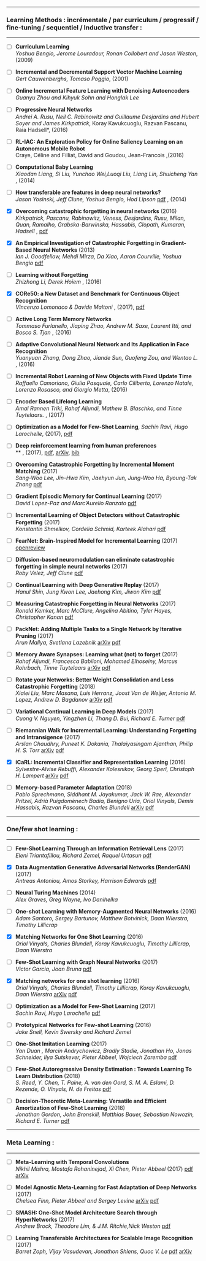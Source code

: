 

*********************************************************************
### Learning Methods : incrémentale  / par curriculum / progressif / fine-tuning / sequentiel / Inductive transfer  :
*********************************************************************
- [ ] **Curriculum Learning** <br> *Yoshua Bengio, Jerome Louradour, Ronan Collobert and Jason Weston*, (2009)
- [ ] **Incremental and Decremental Support Vector Machine Learning** <br> *Gert Cauwenberghs, Tomaso Poggio*, (2001)
- [ ] **Online Incremental Feature Learning with Denoising Autoencoders** <br> *Guanyu Zhou and Kihyuk Sohn and Honglak Lee*
- [ ] **Progressive Neural Networks** <br> *Andrei A. Rusu, Neil C. Rabinowitz and Guillaume Desjardins and Hubert Soyer and James Kirkpatrick*, Koray Kavukcuoglu, Razvan Pascanu, Raia Hadsell*, (2016)
- [ ] **RL-IAC: An Exploration Policy for Online Saliency Learning on an Autonomous Mobile Robot** <br> Craye, Céline and Filliat, David and Goudou, Jean-Francois ,(2016)
- [ ] **Computational Baby Learning** <br> *Xiaodan Liang, Si Liu, Yunchao Wei,Luoqi Liu, Liang Lin, Shuicheng Yan* , (2014)
- [ ] **How transferable are features in deep neural networks?** <br> *Jason Yosinski, Jeff Clune, Yoshua Bengio, Hod Lipson* [pdf](https://arxiv.org/pdf/1706.02515.pdf) , (2014) 
- [x] **Overcoming catastrophic forgetting in neural networks** (2016) <br> *Kirkpatrick, Pascanu, Rabinowitz, 
	Veness, Desjardins, Rusu, Milan, Quan, Ramalho, Grabska-Barwinska, Hassabis, Clopath, Kumaran, Hadsell*  , [pdf](https://arxiv.org/pdf/1612.00796.pdf)
- [x] **An Empirical Investigation of Catastrophic Forgetting in Gradient-Based Neural Networks** (2013) <br>
*Ian J. Goodfellow, Mehdi Mirza, Da Xiao, Aaron Courville, Yoshua Bengio* [pdf](https://arxiv.org/pdf/1312.6211)
- [ ] **Learning without Forgetting** <br> *Zhizhong Li, Derek Hoiem* , (2016)
- [x] **CORe50: a New Dataset and Benchmark for Continuous Object Recognition** <br> *Vincenzo Lomonaco & Davide Maltoni* , (2017), [pdf](https://128.84.21.199/pdf/1705.03550.pdf)
- [ ] **Active Long Term Memory Networks** <br> *Tommaso Furlanello, Jiaping Zhao, Andrew M. Saxe, Laurent Itti, and Bosco S. Tjan* , (2016)
- [ ] **Adaptive Convolutional Neural Network and Its Application in Face Recognition** <br> *Yuanyuan Zhang, Dong Zhao, Jiande Sun, Guofeng Zou, and Wentao L.* , (2016)
- [ ] **Incremental Robot Learning of New Objects with Fixed Update Time** <br> *Raffaello Camoriano, Giulia Pasquale, Carlo Ciliberto, Lorenzo Natale, Lorenzo Rosasco, and Giorgio Metta*, (2016)
- [ ] **Encoder Based Lifelong Learning** <br> *Amal Rannen Triki, Rahaf Aljundi, Mathew B. Blaschko, and Tinne Tuytelaars.* , (2017)
- [ ] **Optimization as a Model for Few-Shot Learning**, *Sachin Ravi, Hugo Larochelle*, (2017), [pdf](https://openreview.net/pdf?id=rJY0-Kcll)
- [ ] **Deep reinforcement learning from human preferences** <br> ** , (2017), [pdf](https://arxiv.org/pdf/1706.03741), [arXiv](https://arxiv.org/abs/1706.03741), [bib](http://adsabs.harvard.edu/cgi-bin/nph-bib_query?bibcode=2017arXiv170603741C&data_type=BIBTEX&db_key=PRE&nocookieset=1)

- [ ] **Overcoming Catastrophic Forgetting by Incremental Moment Matching** (2017) <br>
*Sang-Woo Lee, Jin-Hwa Kim, Jaehyun Jun, Jung-Woo Ha, Byoung-Tak Zhang* [pdf](https://arxiv.org/pdf/1703.08475.pdf)

- [ ] **Gradient Episodic Memory for Continual Learning** (2017) <br>
*David Lopez-Paz and Marc’Aurelio Ranzato* [pdf](https://arxiv.org/pdf/1706.08840.pdf)

- [ ] **Incremental Learning of Object Detectors without Catastrophic Forgetting** (2017) <br>
*Konstantin Shmelkov, Cordelia Schmid, Karteek Alahari* [pdf](https://arxiv.org/pdf/1708.06977.pdf)

- [ ] **FearNet: Brain-Inspired Model for Incremental Learning** (2017) <br>
[openreview](https://openreview.net/forum?id=SJ1Xmf-Rb&noteId=SJ1Xmf-Rb)

- [ ] **Diffusion-based neuromodulation can eliminate catastrophic forgetting in simple neural networks** (2017) <br>
*Roby Velez, Jeff Clune* [pdf](http://journals.plos.org/plosone/article/file?id=10.1371/journal.pone.0187736&type=printable)

- [ ] **Continual Learning with Deep Generative Replay** (2017) <br>
*Hanul Shin, Jung Kwon Lee, Jaehong Kim, Jiwon Kim* [pdf](https://arxiv.org/pdf/1705.08690.pdf)

- [ ] **Measuring Catastrophic Forgetting in Neural Networks** (2017) <br>
*Ronald Kemker, Marc McClure, Angelina Abitino, Tyler Hayes, Christopher Kanan* [pdf](https://arxiv.org/pdf/1708.02072.pdf)

- [ ] **PackNet: Adding Multiple Tasks to a Single Network by Iterative Pruning** (2017) <br>
*Arun Mallya, Svetlana Lazebnik*  [arXiv](https://arxiv.org/abs/1711.05769) [pdf](https://arxiv.org/pdf/1711.05769)


- [ ] **Memory Aware Synapses: Learning what (not) to forget** (2017) <br>
*Rahaf Aljundi, Francesca Babiloni, Mohamed Elhoseiny, Marcus Rohrbach, Tinne Tuytelaars*  [arXiv](https://arxiv.org/abs/1711.09601) [pdf](https://arxiv.org/pdf/1711.09601)

- [ ] **Rotate your Networks: Better Weight Consolidation and Less Catastrophic Forgetting** (2018) <br>
*Xialei Liu, Marc Masana, Luis Herranz, Joost Van de Weijer, Antonio M. Lopez, Andrew D. Bagdanov* [arXiv](https://arxiv.org/abs/1802.02950) [pdf](https://arxiv.org/pdf/1802.02950)


- [ ] **Variational Continual Learning in Deep Models** (2017) <br>
*Cuong V. Nguyen, Yingzhen Li, Thang D. Bui, Richard E. Turner* [pdf](http://bayesiandeeplearning.org/2017/papers/28.pdf)

- [ ] **Riemannian Walk for Incremental Learning: Understanding Forgetting and Intransigence** (2017) <br>
*Arslan Chaudhry, Puneet K. Dokania, Thalaiyasingam Ajanthan, Philip H. S. Torr* [arXiv](https://arxiv.org/abs/1801.10112) [pdf](https://arxiv.org/pdf/1801.10112)

- [x] **iCaRL: Incremental Classifier and Representation Learning** (2016) <br>
*Sylvestre-Alvise Rebuffi, Alexander Kolesnikov, Georg Sperl, Christoph H. Lampert* [arXiv](https://arxiv.org/abs/1611.07725) [pdf](https://arxiv.org/pdf/1611.07725)

- [ ] **Memory-based Parameter Adaptation** (2018) <br>
*Pablo Sprechmann, Siddhant M. Jayakumar, Jack W. Rae, Alexander Pritzel, Adrià Puigdomènech Badia, Benigno Uria, Oriol Vinyals, Demis Hassabis, Razvan Pascanu, Charles Blundell* [arXiv](https://arxiv.org/abs/1802.10542) [pdf](https://arxiv.org/pdf/1802.10542)

*********************************************************************
### One/few shot learning :
*********************************************************************
- [ ] **Few-Shot Learning Through an Information Retrieval Lens** (2017) <br>
*Eleni Triantafillou, Richard Zemel, Raquel Urtasun* [pdf](https://arxiv.org/pdf/1707.02610.pdf)

- [x] **Data Augmentation Generative Adversarial Networks (RenderGAN)** (2017) <br>
*Antreas Antoniou, Amos Storkey, Harrison Edwards* [pdf](https://arxiv.org/pdf/1711.04340.pdf)

- [ ] **Neural Turing Machines** (2014) <br>
*Alex Graves, Greg Wayne, Ivo Danihelka*

- [ ] **One-shot Learning with Memory-Augmented Neural Networks** (2016) <br>
*Adam Santoro, Sergey Bartunov, Matthew Botvinick, Daan Wierstra, Timothy Lillicrap*

- [x] **Matching Networks for One Shot Learning** (2016) <br>
*Oriol Vinyals, Charles Blundell, Koray Kavukcuoglu, Timothy Lillicrap, Daan Wierstra*

- [ ] **Few-Shot Learning with Graph Neural Networks** (2017) <br>
*Victor Garcia, Joan Bruna* [pdf](https://arxiv.org/pdf/1711.04043)


- [x] **Matching networks for one shot learning** (2016) <br>
*Oriol Vinyals, Charles Blundell, Timothy Lillicrap, Koray Kavukcuoglu, Daan Wierstra* [arXiv](https://arxiv.org/abs/1606.04080) [pdf](https://arxiv.org/pdf/1606.04080)

- [ ] **Optimization as a Model for Few-Shot Learning** (2017) <br>
*Sachin Ravi, Hugo Larochelle* [pdf](https://openreview.net/pdf?id=rJY0-Kcll)


- [ ] **Prototypical Networks for Few-shot Learning** (2016) <br>
*Jake Snell, Kevin Swersky and Richard Zemel*

- [ ] **One-Shot Imitation Learning** (2017) <br>
*Yan Duan , Marcin Andrychowicz, Bradly Stadie, Jonathan Ho, Jonas Schneider, Ilya Sutskever, Pieter Abbeel, Wojciech Zaremba* [pdf](http://papers.nips.cc/paper/6709-one-shot-imitation-learning.pdf)

- [ ] **Few-Shot Autoregressive Density Estimation : Towards Learning To Learn Distribution** (2018) <br>
*S. Reed, Y. Chen, T. Paine, A. van den Oord, S. M. A. Eslami, D. Rezende, O. Vinyals, N. de Freitas* [pdf](https://openreview.net/pdf?id=r1wEFyWCW)

- [ ] **Decision-Theoretic Meta-Learning: Versatile and Efficient Amortization of Few-Shot Learning** (2018) <br>
*Jonathan Gordon, John Bronskill, Matthias Bauer, Sebastian Nowozin, Richard E. Turner* [pdf](https://arxiv.org/pdf/1805.09921.pdf)

*********************************************************************
### Meta Learning :
*********************************************************************

- [ ]  **Meta-Learning with Temporal Convolutions** <br>
 *Nikhil Mishra, Mostafa Rohaninejad, Xi Chen, Pieter Abbeel* (2017) [pdf](https://arxiv.org/pdf/1707.03141) [arXiv](https://arxiv.org/abs/1707.03141)

- [ ] **Model Agnostic Meta-Learning for Fast Adaptation of Deep Networks** (2017) <br>
*Chelsea Finn, Pieter Abbeel and Sergey Levine* [arXiv](https://arxiv.org/abs/1703.03400) [pdf](https://arxiv.org/pdf/1703.03400)

- [ ] **SMASH: One-Shot Model Architecture Search through HyperNetworks** (2017) <br>
*Andrew Brock, Theodore Lim, & J.M. Ritchie,Nick Weston* [pdf](https://arxiv.org/pdf/1708.05344.pdf)

- [ ] **Learning Transferable Architectures for Scalable Image Recognition** (2017) <br>
*Barret Zoph, Vijay Vasudevan, Jonathon Shlens, Quoc V. Le* [pdf](https://arxiv.org/pdf/1707.07012) [arXiv](https://arxiv.org/abs/1707.07012)
